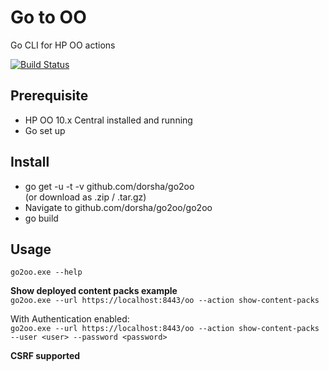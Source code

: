 # Go to OO
Go CLI for HP OO actions

[![Build Status](https://travis-ci.org/dorsha/go2oo.svg)](https://travis-ci.org/dorsha/go2oo)

## Prerequisite
* HP OO 10.x Central installed and running
* Go set up

## Install
* go get -u -t -v github.com/dorsha/go2oo  
  (or download as .zip / .tar.gz)
* Navigate to github.com/dorsha/go2oo/go2oo
* go build

## Usage
```go2oo.exe --help ```  

**Show deployed content packs example**  
```go2oo.exe --url https://localhost:8443/oo --action show-content-packs ```  

With Authentication enabled:  
```go2oo.exe --url https://localhost:8443/oo --action show-content-packs --user <user> --password <password> ```  

**CSRF supported**
